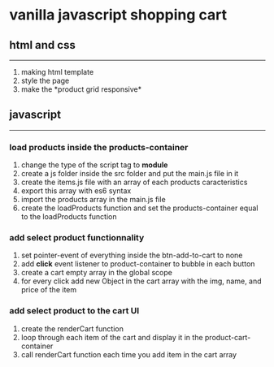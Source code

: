 # vanilla javascript shopping cart

## html and css
---
1. making html template
2. style the page
3. make the \*product grid responsive\* 

## javascript
---
### load products inside the products-container 

1. change the type of the script tag to **module**
2. create a js folder inside the src folder and put the main.js file in it
3. create the items.js file with an array of each products caracteristics
4. export this array with es6 syntax
6. import the products array in the main.js file
7. create the loadProducts function and set the products-container equal to the loadProducts function

### add select product functionnality

1. set pointer-event of everything inside the btn-add-to-cart to none
2. add **click** event listener to product-container to bubble in each button
3. create a cart empty array in the global scope
4. for every click add new Object in the cart array with the img, name, and price of the item

### add select product to the cart UI
1. create the renderCart function
2. loop through each item of the cart and display it in the product-cart-container
3. call renderCart function each time you add item in the cart array 






















